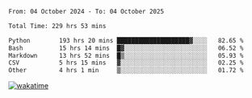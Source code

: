<!--START_SECTION:waka-->

```txt
From: 04 October 2024 - To: 04 October 2025

Total Time: 229 hrs 53 mins

Python        193 hrs 20 mins ████████████████████▓░░░░   82.65 %
Bash          15 hrs 14 mins  █▓░░░░░░░░░░░░░░░░░░░░░░░   06.52 %
Markdown      13 hrs 52 mins  █▒░░░░░░░░░░░░░░░░░░░░░░░   05.93 %
CSV           5 hrs 15 mins   ▓░░░░░░░░░░░░░░░░░░░░░░░░   02.25 %
Other         4 hrs 1 min     ▒░░░░░░░░░░░░░░░░░░░░░░░░   01.72 %
```

<!--END_SECTION:waka-->
[![wakatime](https://wakatime.com/badge/user/5f89a63a-5294-4958-ad30-2b3455e63f2a.svg)](https://wakatime.com/@5f89a63a-5294-4958-ad30-2b3455e63f2a)
